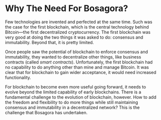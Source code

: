 # Why The Need For Bosagora?

Few technologies are invented and perfected at the same time. Such was the case for the first blockchain, which is the central technology behind Bitcoin—the first decentralized cryptocurrency. The first blockchain was very good at doing the two things it was asked to do: consensus and immutability. Beyond that, it is pretty limited.

Once people saw the potential of blockchain to enforce consensus and immutability, they wanted to decentralize other things, like business contracts (called *smart contracts*). Unfortunately, the first blockchain had no capability to do anything other than mine and manage Bitcoin. It was clear that for blockchain to gain wider acceptance, it would need increased functionality.

For blockchain to become even more useful going forward, it needs to evolve beyond the limited capability of early blockchains. There is a fundamental challenge to the evolution of blockchain, however. How to add the freedom and flexibility to do more things while still maintaining consensus and immutability in a decentralized network? This is the challenge that Bosagora has undertaken.
